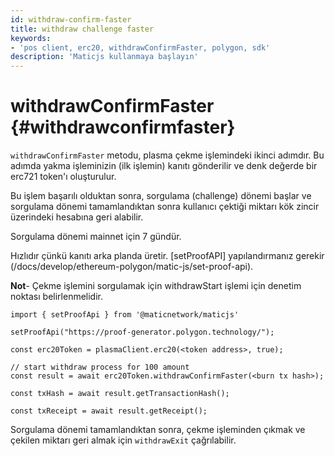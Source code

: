 ```yaml
---
id: withdraw-confirm-faster
title: withdraw challenge faster
keywords:
- 'pos client, erc20, withdrawConfirmFaster, polygon, sdk'
description: 'Maticjs kullanmaya başlayın'
---
```


# withdrawConfirmFaster {#withdrawconfirmfaster}

`withdrawConfirmFaster` metodu, plasma çekme işlemindeki ikinci adımdır. Bu adımda yakma işleminizin (ilk işlemin) kanıtı gönderilir ve denk değerde bir erc721 token'ı oluşturulur.

Bu işlem başarılı olduktan sonra, sorgulama (challenge) dönemi başlar ve sorgulama dönemi tamamlandıktan sonra kullanıcı çektiği miktarı kök zincir üzerindeki hesabına geri alabilir.

Sorgulama dönemi mainnet için 7 gündür.

<div class="highlight mb-20px mt-20px">
Hızlıdır çünkü kanıtı arka planda üretir. [setProofAPI] yapılandırmanız gerekir (/docs/develop/ethereum-polygon/matic-js/set-proof-api).
</div>

**Not**- Çekme işlemini sorgulamak için withdrawStart işlemi için denetim noktası belirlenmelidir.

```
import { setProofApi } from '@maticnetwork/maticjs'

setProofApi("https://proof-generator.polygon.technology/");

const erc20Token = plasmaClient.erc20(<token address>, true);

// start withdraw process for 100 amount
const result = await erc20Token.withdrawConfirmFaster(<burn tx hash>);

const txHash = await result.getTransactionHash();

const txReceipt = await result.getReceipt();

```

Sorgulama dönemi tamamlandıktan sonra, çekme işleminden çıkmak ve çekilen miktarı geri almak için `withdrawExit` çağrılabilir.
